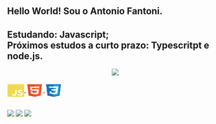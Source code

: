 ## Hello World! Sou o Antonio Fantoni.
<h2>
Estudando: <strong>Javascript</strong>;</br>
Próximos estudos a curto prazo: Typescritpt e node.js.
</h2>

<div align="center">
  <a href="https://github.com/antoniofantoni1">
  
  <img height="180em" src="https://github-readme-stats.vercel.app/api/top-langs/?username=antoniofantoni1&layout=compact&langs_count=7&theme=dracula"/>
</div>

<div style="display: inline_block"><br>
  <img align="center" alt="Antonio-Js" height="30" width="40" src="https://raw.githubusercontent.com/devicons/devicon/master/icons/javascript/javascript-plain.svg">
  <img align="center" alt="Antonio-HTML" height="30" width="40" src="https://raw.githubusercontent.com/devicons/devicon/master/icons/html5/html5-original.svg">
  <img align="center" alt="Antonio-CSS" height="30" width="40" src="https://raw.githubusercontent.com/devicons/devicon/master/icons/css3/css3-original.svg">
 </div>
  
  ##
 
<div> 
 <a href="https://instagram.com/antoniofantoni" target="_blank"><img src="https://img.shields.io/badge/-Instagram-%23E4405F?style=for-the-badge&logo=instagram&logoColor=white" target="_blank"></a>
 	<a href = "mailto:antonio.b.fantoni@gmail.com"><img src="https://img.shields.io/badge/-Gmail-%23333?style=for-the-badge&logo=gmail&logoColor=white" target="_blank"></a>
  <a href="https://www.linkedin.com/in/antonio-braga-fantoni-390a2018/" target="_blank"><img src="https://img.shields.io/badge/-LinkedIn-%230077B5?style=for-the-badge&logo=linkedin&logoColor=white" target="_blank"></a> 
  </div>



 
